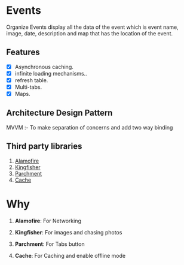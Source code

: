# Events
Organize Events display all the data of the event which is event name, image, date, description and map that has the location of the event.

## Features

- [x] Asynchronous caching.
- [x] infinite loading mechanisms..
- [x] refresh table.
- [x] Multi-tabs.
- [x] Maps.

## Architecture Design Pattern 
MVVM :- To make separation of concerns and add two way binding

## Third party libraries
1. [Alamofire](https://github.com/Alamofire/Alamofire)
2. [Kingfisher](https://github.com/onevcat/Kingfisher)
3. [Parchment](https://github.com/rechsteiner/Parchment)
4. [Cache](https://github.com/hyperoslo/Cache)

# Why
1. **Alamofire**: For Networking

2. **Kingfisher**: For images and chasing photos

3. **Parchment**: For Tabs button

4. **Cache**: For Caching and enable offline mode
